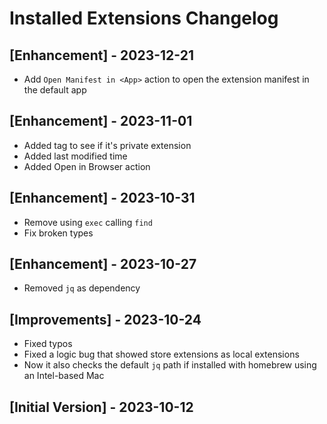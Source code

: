# Installed Extensions Changelog

## [Enhancement] - 2023-12-21

- Add `Open Manifest in <App>` action to open the extension manifest in the default app

## [Enhancement] - 2023-11-01

- Added tag to see if it's private extension
- Added last modified time
- Added Open in Browser action

## [Enhancement] - 2023-10-31

- Remove using `exec` calling `find`
- Fix broken types

## [Enhancement] - 2023-10-27

- Removed `jq` as dependency

## [Improvements] - 2023-10-24

- Fixed typos
- Fixed a logic bug that showed store extensions as local extensions
- Now it also checks the default `jq` path if installed with homebrew using an Intel-based Mac

## [Initial Version] - 2023-10-12
